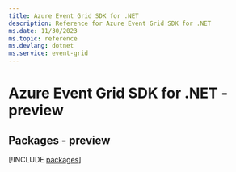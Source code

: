 ```yaml
---
title: Azure Event Grid SDK for .NET
description: Reference for Azure Event Grid SDK for .NET
ms.date: 11/30/2023
ms.topic: reference
ms.devlang: dotnet
ms.service: event-grid
---
```

# Azure Event Grid SDK for .NET - preview
## Packages - preview
[!INCLUDE [packages](event-grid-index.md)]